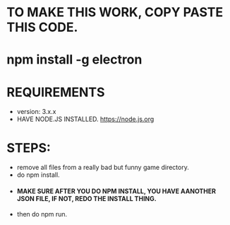 # TO MAKE THIS WORK, COPY PASTE THIS CODE.
# npm install -g electron

# REQUIREMENTS
- version: 3.x.x
- HAVE NODE.JS INSTALLED. https://node.js.org

# STEPS:
- remove all files from a really bad but funny game directory.
- do npm install.
- #### MAKE SURE AFTER YOU DO NPM INSTALL, YOU HAVE AANOTHER JSON FILE, IF NOT, REDO THE INSTALL THING.
- then do npm run.
